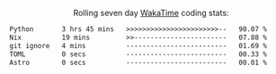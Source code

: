 <p align="center">Rolling seven day <a href="https://wakatime.com/@syrkis"/>WakaTime</a> coding stats:</p>
<!--START_SECTION:waka-->

```txt
Python       3 hrs 45 mins   >>>>>>>>>>>>>>>>>>>>>>>--   90.07 %
Nix          19 mins         >>-----------------------   07.88 %
git ignore   4 mins          -------------------------   01.69 %
TOML         0 secs          -------------------------   00.33 %
Astro        0 secs          -------------------------   00.01 %
```

<!--END_SECTION:waka-->
